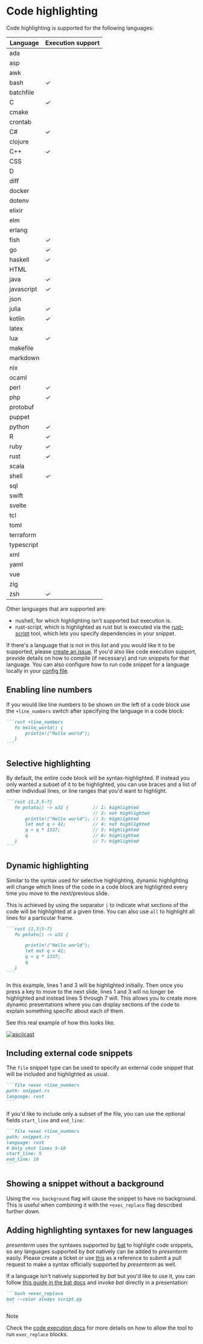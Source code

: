 # Code highlighting

Code highlighting is supported for the following languages:

| Language   | Execution support |
| -----------|-------------------|
| ada        |                   |
| asp        |                   |
| awk        |                   |
| bash       |         ✓         |
| batchfile  |                   |
| C          |         ✓         |
| cmake      |                   |
| crontab    |                   |
| C#         |         ✓         |
| clojure    |                   |
| C++        |         ✓         |
| CSS        |                   |
| D          |                   |
| diff       |                   |
| docker     |                   |
| dotenv     |                   |
| elixir     |                   |
| elm        |                   |
| erlang     |                   |
| fish       |         ✓         |
| go         |         ✓         |
| haskell    |         ✓         |
| HTML       |                   |
| java       |         ✓         |
| javascript |         ✓         |
| json       |                   |
| julia      |         ✓         |
| kotlin     |         ✓         |
| latex      |                   |
| lua        |         ✓         |
| makefile   |                   |
| markdown   |                   |
| nix        |                   |
| ocaml      |                   |
| perl       |         ✓         |
| php        |         ✓         |
| protobuf   |                   |
| puppet     |                   |
| python     |         ✓         |
| R          |         ✓         |
| ruby       |         ✓         |
| rust       |         ✓         |
| scala      |                   |
| shell      |         ✓         |
| sql        |                   |
| swift      |                   |
| svelte     |                   |
| tcl        |                   |
| toml       |                   |
| terraform  |                   |
| typescript |                   |
| xml        |                   |
| yaml       |                   |
| vue        |                   |
| zig        |                   |
| zsh        |         ✓         |

Other languages that are supported are:

* nushell, for which highlighting isn't supported but execution is.
* rust-script, which is highlighted as rust but is executed via the [rust-script](https://rust-script.org/) tool,
which lets you specify dependencies in your snippet.

If there's a language that is not in this list and you would like it to be supported, please [create an 
issue](https://github.com/mfontanini/presenterm/issues/new). If you'd also like code execution support, provide details 
on how to compile (if necessary) and run snippets for that language. You can also configure how to run code snippet for 
a language locally in your [config file](../../configuration/settings.md#custom-snippet-executors).

## Enabling line numbers

If you would like line numbers to be shown on the left of a code block use the `+line_numbers` switch after specifying
the language in a code block:

~~~markdown
```rust +line_numbers
   fn hello_world() {
       println!("Hello world");
   }
```
~~~

## Selective highlighting

By default, the entire code block will be syntax-highlighted. If instead you only wanted a subset of it to be
highlighted, you can use braces and a list of either individual lines, or line ranges that you'd want to highlight.

~~~markdown
```rust {1,3,5-7}
   fn potato() -> u32 {         // 1: highlighted
                                // 2: not highlighted
       println!("Hello world"); // 3: highlighted
       let mut q = 42;          // 4: not highlighted
       q = q * 1337;            // 5: highlighted
       q                        // 6: highlighted
   }                            // 7: highlighted
```
~~~

## Dynamic highlighting

Similar to the syntax used for selective highlighting, dynamic highlighting will change which lines of the code in a
code block are highlighted every time you move to the next/previous slide.

This is achieved by using the separator `|` to indicate what sections of the code will be highlighted at a given time.
You can also use `all` to highlight all lines for a particular frame.

~~~markdown
```rust {1,3|5-7}
   fn potato() -> u32 {

       println!("Hello world");
       let mut q = 42;
       q = q * 1337;
       q
   }
```
~~~

In this example, lines 1 and 3 will be highlighted initially. Then once you press a key to move to the next slide, lines
1 and 3 will no longer be highlighted and instead lines 5 through 7 will. This allows you to create more dynamic
presentations where you can display sections of the code to explain something specific about each of them.

See this real example of how this looks like.

[![asciicast](https://asciinema.org/a/iCf4f6how1Ux3H8GNzksFUczI.svg)](https://asciinema.org/a/iCf4f6how1Ux3H8GNzksFUczI)

## Including external code snippets

The `file` snippet type can be used to specify an external code snippet that will be included and highlighted as usual. 

~~~markdown
```file +exec +line_numbers
path: snippet.rs
language: rust
```
~~~

If you'd like to include only a subset of the file, you can use the optional fields `start_line` and `end_line`:

~~~markdown
```file +exec +line_numbers
path: snippet.rs
language: rust
# Only shot lines 5-10
start_line: 5
end_line: 10
```
~~~

## Showing a snippet without a background

Using the `+no_background` flag will cause the snippet to have no background. This is useful when combining it with the 
`+exec_replace` flag described further down.

## Adding highlighting syntaxes for new languages

_presenterm_ uses the syntaxes supported by [bat](https://github.com/sharkdp/bat) to highlight code snippets, so any 
languages supported by _bat_ natively can be added to _presenterm_ easily. Please create a ticket or use 
[this](https://github.com/mfontanini/presenterm/pull/385) as a reference to submit a pull request to make a syntax 
officially supported by _presenterm_ as well.

If a language isn't natively supported by _bat_ but you'd like to use it, you can follow
[this guide in the bat docs](https://github.com/sharkdp/bat#adding-new-syntaxes--language-definitions) and
invoke _bat_ directly in a presentation:

~~~markdown
```bash +exec_replace
bat --color always script.py
```
~~~

> [!note]
> Check the [code execution docs](execution.md#executing-and-replacing) for more details on how to allow the tool to run 
> `exec_replace` blocks.
